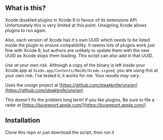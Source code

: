 ## What is this?

Xcode disabled plugins in Xcode 8 in favour of its extensions API. Unfortunately this is very limited at this point. Unsigning Xcode allows plugins to run again.

Also, each version of Xcode has it's own UUID which needs to be listed inside the plugin to ensure compatibility. It seems lots of plugins work just fine with Xcode 8, but authors are unlikely to update them with the new UUID as Xcode stops them loading. This script can also add in that UUID.

*Use at your own risk.* Although a copy of the binary is left inside your Xcode.app at `Xcode.app/Contents/MacOS/Xcode.signed`, you are using this at your own risk. I've tested it, it works for me. Your results may vary.

Uses the unsign project at [https://github.com/steakknife/unsign](https://github.com/steakknife/unsign)

This doesn't fix the problem long term! If you like plugins, Be sure to file a radar at [https://bugreport.apple.com/](https://bugreport.apple.com/)

## Installation

Clone this repo or just download the script, then run it
